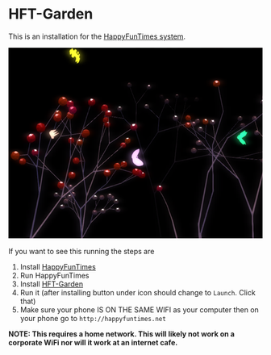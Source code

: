 HFT-Garden
==========

This is an installation for the [HappyFunTimes system](http://docs.happyfuntimes.net).

<img src="screenshot.png" />

If you want to see this running the steps are

1.  Install [HappyFunTimes](http://docs.happyfuntimes.net/docs/install)
2.  Run HappyFunTimes
3.  Install [HFT-Garden](http://superhappyfuntimes.net/game/hft-garden)
4.  Run it (after installing button under icon should change to `Launch`. Click that)
5.  Make sure your phone IS ON THE SAME WIFI as your computer then on your phone
    go to `http://happyfuntimes.net`

**NOTE: This requires a home network. This will likely not work on a corporate WiFi nor will it work
at an internet cafe.**



